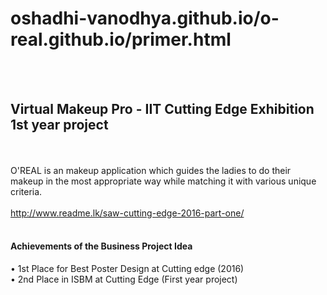 # oshadhi-vanodhya.github.io/o-real.github.io/primer.html
<br><br><h2>Virtual Makeup Pro - IIT Cutting Edge Exhibition 1st year project</h2><br><br>
O'REAL is an makeup application which guides the ladies to do their makeup in the most appropriate way while matching it with various unique criteria.
<br><br>
http://www.readme.lk/saw-cutting-edge-2016-part-one/
<br><br>
<h4>Achievements of the Business Project Idea</h4>
• 1st Place for Best Poster Design at Cutting edge (2016)<br>
• 2nd Place in ISBM at Cutting Edge (First year project)
